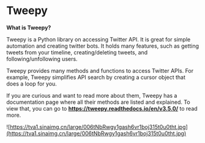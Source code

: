 <!--title={Tweepy}-->

# Tweepy

**What is Tweepy?**

Tweepy is a Python library on accessing Twitter API. It is great for simple automation and creating twitter bots. It holds many features, such as getting tweets from your timeline, creating/deleting tweets, and following/unfollowing users.

Tweepy provides many methods and functions to access Twitter APIs. For example, Tweepy simplifies API search by creating a cursor object that does a loop for you.

 If you are curious and want to read more about them, Tweepy has a documentation page where all their methods are listed and explained. To view that, you can go to **https://tweepy.readthedocs.io/en/v3.5.0/** to read more.

![https://tva1.sinaimg.cn/large/006tNbRwgy1gash6vr1boj315t0u0tht.jpg](https://tva1.sinaimg.cn/large/006tNbRwgy1gash6vr1boj315t0u0tht.jpg)

